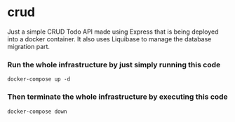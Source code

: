 # crud

Just a simple CRUD Todo API made using Express that is being deployed into a docker container. It also uses Liquibase to manage the database migration part. 

### Run the whole infrastructure by just simply running this code
```
docker-compose up -d
```

### Then terminate the whole infrastructure by executing this code
```
docker-compose down
```
